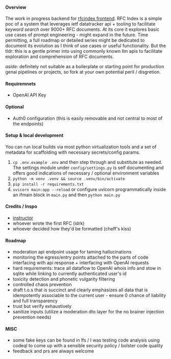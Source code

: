 #### Overview

The work in progress backend for [rfcindex frontend](https://github.com/fgtrzah/rfcllmpoc1). RFC Index is 
a simple poc of a system that leverages ietf datatracker api + tooling to facilitate *keyword 
search* over 9000+ RFC documents. At its core it explores basic use cases of prompt engineering - might expand
in the future. Time permitting, a full roadmap or detailed series might be dedicated to document its evolution as I think of use cases or
useful functionality. But the tldr: this is a gentle primer into using commonly known llm apis to facilitate 
exploration and comprehension of RFC documents.

*aside:* definitely not suitable as a boilerplate or starting point for production genai pipelines or projects, so fork
at your own potential peril / disgretion.

#### Requiremnets

- OpenAI API Key

#### Optional

- Auth0 configuration (this is easily removable and not central to most of the endpoints)

#### Setup & local development

You can run local builds via most python virtualization tools and a set of metadata
for scaffolding with necessary secrets/config params.

1. ```cp .env.example .env``` and then step through and substitute as needed. The settings
module under ```config/settings.py``` is self documenting and offers good indications of 
necessary / optional environment variables
2. ```python -m venv .venv && source .venv/bin/activate```
3. ```pip install -r requirements.txt```
4. ```uvicorn main:app --reload``` or configure uvicorn programmatically inside an ifmain
block in `main.py` and then ```python main.py```

#### Credits / Inspo

- [instructor](https://jxnl.github.io/instructor/)
- whoever wrote the first RFC (idrk)
- whoever decided how they'd 
  be formatted (cheff's kiss)

#### Roadmap

- moderation api endpoint usage for taming hallucinations
- monitoring the egress/entry points attached to the parts
of code interfacing with api response + interfacing with OpenAI
requests
- hard requirements: trace all dataflow to OpenAI whois info 
and stow in sqlite while linking to currently authenticated user's
id
- toxicity detection and phonetic vulgarity filtering
- controlled chaos prevention
- draft t.o.s that is succinct and clearly emphasizes all data
that is idempotently associable to the current user - ensure 0
chance of liability and full transparency
- trust but verify exhaustively
- sanitize inputs (utilize a moderation dto layer for the no brainer 
injection prevention needs)

#### MISC

- some fake keys can be found in lfs / I was testing code analysis using codeql to 
come up with a sensible security policy / bolster code quality
- feedback and prs are always welcome
